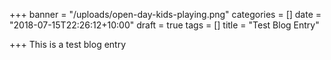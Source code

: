 +++
banner = "/uploads/open-day-kids-playing.png"
categories = []
date = "2018-07-15T22:26:12+10:00"
draft = true
tags = []
title = "Test Blog Entry"

+++
This is a test blog entry